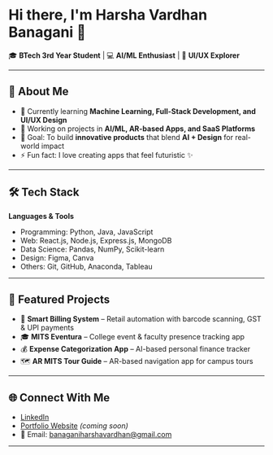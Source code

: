 # Hi there, I'm Harsha Vardhan Banagani 👋

🎓 **BTech 3rd Year Student** | 💻 **AI/ML Enthusiast** | 🎨 **UI/UX Explorer**

---

## 🚀 About Me
- 🌱 Currently learning **Machine Learning, Full-Stack Development, and UI/UX Design**
- 🔭 Working on projects in **AI/ML, AR-based Apps, and SaaS Platforms**
- 🎯 Goal: To build **innovative products** that blend **AI + Design** for real-world impact
- ⚡ Fun fact: I love creating apps that feel futuristic ✨

---

## 🛠️ Tech Stack
**Languages & Tools**  
- Programming: Python, Java, JavaScript  
- Web: React.js, Node.js, Express.js, MongoDB  
- Data Science: Pandas, NumPy, Scikit-learn  
- Design: Figma, Canva  
- Others: Git, GitHub, Anaconda, Tableau  

---

## 📂 Featured Projects
- 🛒 **Smart Billing System** – Retail automation with barcode scanning, GST & UPI payments  
- 🎓 **MITS Eventura** – College event & faculty presence tracking app  
- 💰 **Expense Categorization App** – AI-based personal finance tracker  
- 🗺️ **AR MITS Tour Guide** – AR-based navigation app for campus tours  

---

## 🌐 Connect With Me
- [LinkedIn](https://www.linkedin.com/in/harsha-vardhan-banagani-98a9082ba/)  
- [Portfolio Website](#) *(coming soon)*  
- 📧 Email: banaganiharshavardhan@gmail.com  

---

